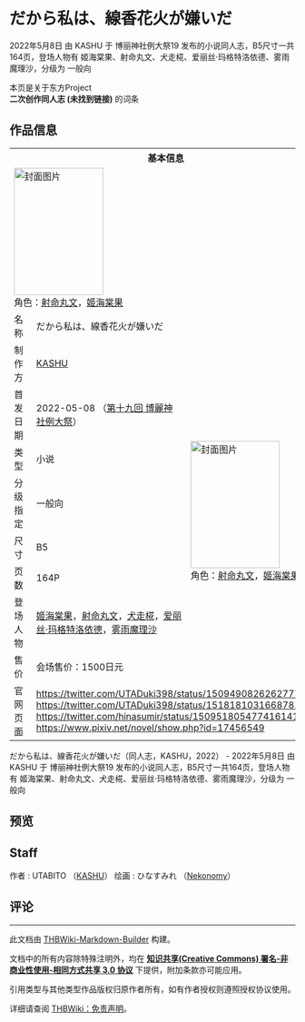 # だから私は、線香花火が嫌いだ

<!-- source html: G:\repos\THBWiki-Markdown-Builder\THBWikiMarkdown\Temp\main\b\b1\ns0%3A%E3%81%A0%E3%81%8B%E3%82%89%E7%A7%81%E3%81%AF%E3%80%81%E7%B7%9A%E9%A6%99%E8%8A%B1%E7%81%AB%E3%81%8C%E5%AB%8C%E3%81%84%E3%81%A0.html -->

2022年5月8日 由 KASHU 于 博丽神社例大祭19 发布的小说同人志，B5尺寸一共164页，登场人物有 姬海棠果、射命丸文、犬走椛、爱丽丝·玛格特洛依德、雾雨魔理沙，分级为 一般向

本页是关于东方Project  
 **二次创作同人志 (未找到链接)** 的词条

## 作品信息

<table><tbody><tr><th colspan="3">基本信息</th></tr><tr><td class="cover-artwork-mobile" colspan="2"><a href="./文件-だから私は、線香花火が嫌いだ封面.jpg.md" class="image" title="封面图片"><img alt="封面图片" src="https://upload.thwiki.cc/thumb/2/2d/%E3%81%A0%E3%81%8B%E3%82%89%E7%A7%81%E3%81%AF%E3%80%81%E7%B7%9A%E9%A6%99%E8%8A%B1%E7%81%AB%E3%81%8C%E5%AB%8C%E3%81%84%E3%81%A0%E5%B0%81%E9%9D%A2.jpg/157px-%E3%81%A0%E3%81%8B%E3%82%89%E7%A7%81%E3%81%AF%E3%80%81%E7%B7%9A%E9%A6%99%E8%8A%B1%E7%81%AB%E3%81%8C%E5%AB%8C%E3%81%84%E3%81%A0%E5%B0%81%E9%9D%A2.jpg" decoding="async" loading="lazy" width="157" height="224" srcset="https://upload.thwiki.cc/thumb/2/2d/%E3%81%A0%E3%81%8B%E3%82%89%E7%A7%81%E3%81%AF%E3%80%81%E7%B7%9A%E9%A6%99%E8%8A%B1%E7%81%AB%E3%81%8C%E5%AB%8C%E3%81%84%E3%81%A0%E5%B0%81%E9%9D%A2.jpg/236px-%E3%81%A0%E3%81%8B%E3%82%89%E7%A7%81%E3%81%AF%E3%80%81%E7%B7%9A%E9%A6%99%E8%8A%B1%E7%81%AB%E3%81%8C%E5%AB%8C%E3%81%84%E3%81%A0%E5%B0%81%E9%9D%A2.jpg 1.5x, https://upload.thwiki.cc/thumb/2/2d/%E3%81%A0%E3%81%8B%E3%82%89%E7%A7%81%E3%81%AF%E3%80%81%E7%B7%9A%E9%A6%99%E8%8A%B1%E7%81%AB%E3%81%8C%E5%AB%8C%E3%81%84%E3%81%A0%E5%B0%81%E9%9D%A2.jpg/315px-%E3%81%A0%E3%81%8B%E3%82%89%E7%A7%81%E3%81%AF%E3%80%81%E7%B7%9A%E9%A6%99%E8%8A%B1%E7%81%AB%E3%81%8C%E5%AB%8C%E3%81%84%E3%81%A0%E5%B0%81%E9%9D%A2.jpg 2x" data-file-width="1274" data-file-height="1811"></a><div class="cover-char">角色：<a href="./射命丸文.md" title="射命丸文">射命丸文</a>，<a href="./姬海棠果.md" title="姬海棠果">姬海棠果</a></div></td>
</tr><tr><td class="label">名称</td><td colspan="2"> だから私は、線香花火が嫌いだ </td></tr><tr><td class="label">制作方</td><td><a href="./KASHU.md" title="KASHU">KASHU</a></td><td class="cover-artwork" rowspan="8" style="min-width:224px;"><a href="./文件-だから私は、線香花火が嫌いだ封面.jpg.md" class="image" title="封面图片"><img alt="封面图片" src="https://upload.thwiki.cc/thumb/2/2d/%E3%81%A0%E3%81%8B%E3%82%89%E7%A7%81%E3%81%AF%E3%80%81%E7%B7%9A%E9%A6%99%E8%8A%B1%E7%81%AB%E3%81%8C%E5%AB%8C%E3%81%84%E3%81%A0%E5%B0%81%E9%9D%A2.jpg/157px-%E3%81%A0%E3%81%8B%E3%82%89%E7%A7%81%E3%81%AF%E3%80%81%E7%B7%9A%E9%A6%99%E8%8A%B1%E7%81%AB%E3%81%8C%E5%AB%8C%E3%81%84%E3%81%A0%E5%B0%81%E9%9D%A2.jpg" decoding="async" loading="lazy" width="157" height="224" srcset="https://upload.thwiki.cc/thumb/2/2d/%E3%81%A0%E3%81%8B%E3%82%89%E7%A7%81%E3%81%AF%E3%80%81%E7%B7%9A%E9%A6%99%E8%8A%B1%E7%81%AB%E3%81%8C%E5%AB%8C%E3%81%84%E3%81%A0%E5%B0%81%E9%9D%A2.jpg/236px-%E3%81%A0%E3%81%8B%E3%82%89%E7%A7%81%E3%81%AF%E3%80%81%E7%B7%9A%E9%A6%99%E8%8A%B1%E7%81%AB%E3%81%8C%E5%AB%8C%E3%81%84%E3%81%A0%E5%B0%81%E9%9D%A2.jpg 1.5x, https://upload.thwiki.cc/thumb/2/2d/%E3%81%A0%E3%81%8B%E3%82%89%E7%A7%81%E3%81%AF%E3%80%81%E7%B7%9A%E9%A6%99%E8%8A%B1%E7%81%AB%E3%81%8C%E5%AB%8C%E3%81%84%E3%81%A0%E5%B0%81%E9%9D%A2.jpg/315px-%E3%81%A0%E3%81%8B%E3%82%89%E7%A7%81%E3%81%AF%E3%80%81%E7%B7%9A%E9%A6%99%E8%8A%B1%E7%81%AB%E3%81%8C%E5%AB%8C%E3%81%84%E3%81%A0%E5%B0%81%E9%9D%A2.jpg 2x" data-file-width="1274" data-file-height="1811"></a><div class="cover-char">角色：<a href="./射命丸文.md" title="射命丸文">射命丸文</a>，<a href="./姬海棠果.md" title="姬海棠果">姬海棠果</a></div></td>
</tr><tr><td class="label">首发日期</td><td>2022-05-08&#160;（<a href="/展会作品列表?e=%E5%8D%9A%E4%B8%BD%E7%A5%9E%E7%A4%BE%E4%BE%8B%E5%A4%A7%E7%A5%AD%2319">第十九回 博麗神社例大祭</a>）</td></tr><tr><td class="label">类型</td><td>小说</td></tr><tr><td class="label">分级指定</td><td>一般向</td></tr><tr><td class="label">尺寸</td><td>B5</td></tr><tr><td class="label">页数</td><td>164P</td></tr><tr><td class="label">登场人物</td><td><a href="./姬海棠果.md" title="姬海棠果">姬海棠果</a>，<a href="./射命丸文.md" title="射命丸文">射命丸文</a>，<a href="./犬走椛.md" title="犬走椛">犬走椛</a>，<a href="./爱丽丝·玛格特洛依德.md" title="爱丽丝·玛格特洛依德">爱丽丝·玛格特洛依德</a>，<a href="./雾雨魔理沙.md" title="雾雨魔理沙">雾雨魔理沙</a></td></tr><tr><td class="label">售价</td><td>会场售价：1500日元</td></tr>
<tr><td class="label">官网页面</td><td colspan="2"><a rel="nofollow" class="external free" href="https://twitter.com/UTADuki398/status/1509490826262777861">https://twitter.com/UTADuki398/status/1509490826262777861</a><br><a rel="nofollow" class="external free" href="https://twitter.com/UTADuki398/status/1518181031668781058">https://twitter.com/UTADuki398/status/1518181031668781058</a><br><a rel="nofollow" class="external free" href="https://twitter.com/hinasumir/status/1509518054774161411">https://twitter.com/hinasumir/status/1509518054774161411</a><br><a rel="nofollow" class="external free" href="https://www.pixiv.net/novel/show.php?id=17456549">https://www.pixiv.net/novel/show.php?id=17456549</a></td></tr></tbody></table>

だから私は、線香花火が嫌いだ（同人志，KASHU，2022） - 2022年5月8日 由 KASHU 于 博丽神社例大祭19 发布的小说同人志，B5尺寸一共164页，登场人物有 姬海棠果、射命丸文、犬走椛、爱丽丝·玛格特洛依德、雾雨魔理沙，分级为 一般向

## 预览

## Staff
作者
: UTABITO （[KASHU](./KASHU.md)）
绘画
: ひなすみれ （[Nekonomy](./Nekonomy.md)）


## 评论




---

此文档由 [THBWiki-Markdown-Builder](https://github.com/Delsin-Yu/THBWiki-Markdown-Builder) 构建。

文档中的所有内容除特殊注明外，均在 [**知识共享(Creative Commons) 署名-非商业性使用-相同方式共享 3.0 协议**](https://creativecommons.org/licenses/by-sa/3.0/deed.zh-hans) 下提供，附加条款亦可能应用。

引用类型与其他类型作品版权归原作者所有，如有作者授权则遵照授权协议使用。

详细请查阅 [THBWiki：免责声明](https://thbwiki.cc/THBWiki:%E5%85%8D%E8%B4%A3%E5%A3%B0%E6%98%8E)。

